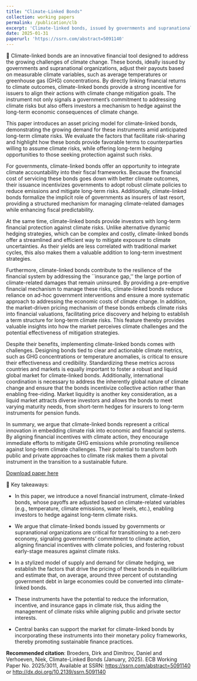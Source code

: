 ```yaml
---
title: "Climate-Linked Bonds"
collection: working papers
permalink: /publication/clb
excerpt: 'Climate-linked bonds, issued by governments and supranational organizations, are pivotal in advancing towards a net-zero economy. These bonds adjust their payoffs based on climate variables such as average temperature and greenhouse gas emissions, providing investors a hedge against long-term climate risks. They also signal government commitment to climate action and incentivize stronger policies. The price differential between climate-linked bonds and nominal bonds reflects market expectations of climate risks. This paper introduces a model of climate risk hedging and estimates that approximately three percent of government debt in major economies could be converted into climate-linked bonds.'
date: 2025-01-31
paperurl: 'https://ssrn.com/abstract=5091140'
---
```

🐍 Climate-linked bonds are an innovative financial tool designed to address the growing challenges of climate change. These bonds, ideally issued by governments and supranational organizations, adjust their payouts based on measurable climate variables, such as average temperatures or greenhouse gas (GHG) concentrations. By directly linking financial returns to climate outcomes, climate-linked bonds provide a strong incentive for issuers to align their actions with climate change mitigation goals. The instrument not only signals a government’s commitment to addressing climate risks but also offers investors a mechanism to hedge against the long-term economic consequences of climate change.

This paper introduces an asset pricing model for climate-linked bonds, demonstrating the growing demand for these instruments amid anticipated long-term climate risks. We evaluate the factors that facilitate risk-sharing and highlight how these bonds provide favorable  terms to counterparties willing to assume climate risks, while offering long-term hedging opportunities to those seeking protection against such risks.

For governments, climate-linked bonds offer an opportunity to integrate climate accountability into their fiscal frameworks. Because the financial cost of servicing these bonds goes down with better climate outcomes, their issuance incentivizes governments to adopt robust climate policies to reduce emissions and mitigate long-term risks. Additionally, climate-linked bonds formalize the implicit role of governments as insurers of last resort, providing a structured mechanism for managing climate-related damages while enhancing fiscal predictability.

At the same time, climate-linked bonds provide investors with long-term financial protection against climate risks. Unlike alternative dynamic hedging strategies, which can be complex and costly, climate-linked bonds offer a streamlined and efficient way to mitigate exposure to climate uncertainties. As their yields are less correlated with traditional market cycles, this also makes them a valuable addition to long-term investment strategies.

Furthermore, climate-linked bonds contribute to the resilience of the financial system by addressing the ``insurance gap,'' the large portion of climate-related damages that remain uninsured. By providing a pre-emptive financial mechanism to manage these risks, climate-linked bonds reduce reliance on ad-hoc government interventions and ensure a more systematic approach to addressing the economic costs of climate change. In addition, the market-driven pricing mechanism of these bonds embeds climate risks into financial valuations, facilitating price discovery and helping to establish a term structure for long-term climate risks. This feature thereby provides valuable insights into how the market perceives climate challenges and the potential effectiveness of mitigation strategies. 

Despite their benefits, implementing climate-linked bonds comes with challenges. Designing bonds tied to clear and actionable climate metrics, such as GHG concentrations or temperature anomalies, is critical to ensure their effectiveness and credibility. Standardizing these metrics across countries and markets is equally important to foster a robust and liquid global market for climate-linked bonds. Additionally, international coordination is necessary to address the inherently global nature of climate change and ensure that the bonds incentivize collective action rather than enabling free-riding. Market liquidity is another key consideration, as a liquid market attracts diverse investors and allows the bonds to meet varying maturity needs, from short-term hedges for insurers to long-term instruments for pension funds.

In summary, we argue that climate-linked bonds represent a critical innovation in embedding climate risk into economic and financial systems. By aligning financial incentives with climate action, they encourage immediate efforts to mitigate GHG emissions while promoting resilience against long-term climate challenges. Their potential to transform both public and private approaches to climate risk makes them a pivotal instrument in the  transition to a sustainable future.

[Download paper here](https://ssrn.com/abstract=5091140)

🚀 Key takeaways: 

- In this paper, we introduce a novel financial instrument, climate-linked bonds, whose payoffs are adjusted based on climate-related variables (e.g., temperature, climate emissions, water levels, etc.), enabling investors to hedge against long-term climate risks.

- We argue that climate-linked bonds issued by governments or supranational organizations are critical for transitioning to a net-zero economy, signaling governments’ commitment to climate action, aligning financial incentives with climate policies, and fostering robust early-stage measures against climate risks.

- In a stylized model of supply and demand for climate hedging, we establish the factors that drive the pricing of these bonds in equilibrium and estimate that, on average, around three percent of outstanding government debt in large economies could be converted into climate-linked bonds.

- These instruments have the potential to reduce the information, incentive, and insurance gaps in climate risk, thus aiding the management of climate risks while aligning public and private sector interests.

- Central banks can support the market for climate-linked bonds by incorporating these instruments into their monetary policy frameworks, thereby promoting sustainable finance practices.

**Recommended citation**:   Broeders, Dirk and Dimitrov, Daniel and Verhoeven, Niek, Climate-Linked Bonds (January, 2025). ECB Working Paper No. 2025/3011, Available at SSRN: https://ssrn.com/abstract=5091140 or http://dx.doi.org/10.2139/ssrn.5091140 